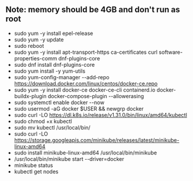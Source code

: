 ## Note: memory should be 4GB and don't run as root
- sudo yum -y install epel-release
- sudo yum -y update
- sudo reboot
- sudo yum -y install apt-transport-https ca-certificates curl software-properties-comm dnf-plugins-core
- sudo dnf install dnf-plugins-core
- sudo yum install -y yum-utils
- sudo yum-config-manager --add-repo https://download.docker.com/linux/centos/docker-ce.repo
- sudo yum -y install docker-ce docker-ce-cli containerd.io docker-buildx-plugin docker-compose-plugin --allowerasing
- sudo systemctl enable docker --now
- sudo usermod -aG docker $USER && newgrp docker
- sudo curl -LO https://dl.k8s.io/release/v1.31.0/bin/linux/amd64/kubectl
- sudo chmod +x kubectl
- sudo mv kubectl /usr/local/bin/
- sudo curl -LO https://storage.googleapis.com/minikube/releases/latest/minikube-linux-amd64
- sudo install minikube-linux-amd64 /usr/local/bin/minikube
- /usr/local/bin/minikube start --driver=docker
- minikube status
- kubectl get nodes
